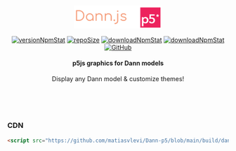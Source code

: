 
<p align="center">
  <img src="assets/logo.svg" width="40%">
</p>

<p align="center">
    <a href="https://www.npmjs.com/package/dannjs" target="_blank"><img src="https://img.shields.io/npm/v/dannjs?style=flat&color=f69e7b&labelColor=383e56&label=version" alt="versionNpmStat"/></a> <a href="https://github.com/matiasvlevi/Dann" target="_blank"><img src="https://img.shields.io/github/repo-size/matiasvlevi/Dann?style=flat&label=size&color=f69e7b&labelColor=383e56" alt="repoSize"/></a> <a href="https://www.npmjs.com/package/dannjs" target="_blank"><img src="https://img.shields.io/npm/dy/dannjs?style=flat&color=f69e7b&labelColor=383e56&label=npm" alt="downloadNpmStat"/></a> <a href="https://www.npmjs.com/package/dannjs" target="_blank"><img src="https://img.shields.io/jsdelivr/gh/hy/matiasvlevi/dann?label=cdn&style=flat&color=f69e7b&labelColor=383e56" alt="downloadNpmStat"/></a> <a href="https://raw.githubusercontent.com/matiasvlevi/Dann/master/LICENSE" target="_blank"><img alt="GitHub" src="https://img.shields.io/github/license/matiasvlevi/dann?color=f69e7b&labelColor=383e56" alt="Liscence"></a>
</p>
<h4 align="center">p5js graphics for Dann models</h4>
<p align="center">
    Display any Dann model & customize themes!


<br/><br/><br/>

### CDN
```html
<script src="https://github.com/matiasvlevi/Dann-p5/blob/main/build/dannp5.js"></script>
```